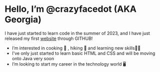  # Hello, I’m @crazyfacedot (AKA Georgia)
 I have just started to learn code in the summer of 2023, and I have just released my first [website](https://crazyfacedot.github.io/cooking-with-g/) through GITHUB! 
 
- I’m interested in cooking 🥧 , hiking 🍂 and learning new skills👩‍💻
- I've only just started to learn basic HTML and CSS and will be moving onto Java very soon
- I’m looking to start my career in the technology world 🖥️

<!---
crazyfacedot/crazyfacedot is a ✨ special ✨ repository because its `README.md` (this file) appears on your GitHub profile.
You can click the Preview link to take a look at your changes.
--->
